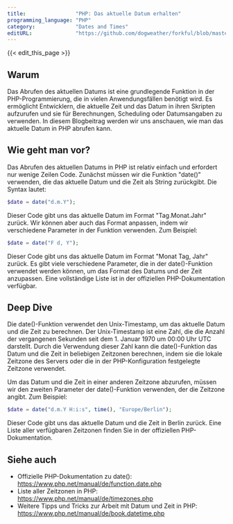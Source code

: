 ```yaml
---
title:                "PHP: Das aktuelle Datum erhalten"
programming_language: "PHP"
category:             "Dates and Times"
editURL:              "https://github.com/dogweather/forkful/blob/master/content/de/php/getting-the-current-date.md"
---
```


{{< edit_this_page >}}

## Warum

Das Abrufen des aktuellen Datums ist eine grundlegende Funktion in der PHP-Programmierung, die in vielen Anwendungsfällen benötigt wird. Es ermöglicht Entwicklern, die aktuelle Zeit und das Datum in ihren Skripten aufzurufen und sie für Berechnungen, Scheduling oder Datumsangaben zu verwenden. In diesem Blogbeitrag werden wir uns anschauen, wie man das aktuelle Datum in PHP abrufen kann.

## Wie geht man vor?

Das Abrufen des aktuellen Datums in PHP ist relativ einfach und erfordert nur wenige Zeilen Code. Zunächst müssen wir die Funktion "date()" verwenden, die das aktuelle Datum und die Zeit als String zurückgibt. Die Syntax lautet: 

```PHP
$date = date("d.m.Y");
```

Dieser Code gibt uns das aktuelle Datum im Format "Tag.Monat.Jahr" zurück. Wir können aber auch das Format anpassen, indem wir verschiedene Parameter in der Funktion verwenden. Zum Beispiel:

```PHP
$date = date("F d, Y");
```

Dieser Code gibt uns das aktuelle Datum im Format "Monat Tag, Jahr" zurück. Es gibt viele verschiedene Parameter, die in der date()-Funktion verwendet werden können, um das Format des Datums und der Zeit anzupassen. Eine vollständige Liste ist in der offiziellen PHP-Dokumentation verfügbar.

## Deep Dive

Die date()-Funktion verwendet den Unix-Timestamp, um das aktuelle Datum und die Zeit zu berechnen. Der Unix-Timestamp ist eine Zahl, die die Anzahl der vergangenen Sekunden seit dem 1. Januar 1970 um 00:00 Uhr UTC darstellt. Durch die Verwendung dieser Zahl kann die date()-Funktion das Datum und die Zeit in beliebigen Zeitzonen berechnen, indem sie die lokale Zeitzone des Servers oder die in der PHP-Konfiguration festgelegte Zeitzone verwendet. 

Um das Datum und die Zeit in einer anderen Zeitzone abzurufen, müssen wir den zweiten Parameter der date()-Funktion verwenden, der die Zeitzone angibt. Zum Beispiel:

```PHP
$date = date("d.m.Y H:i:s", time(), "Europe/Berlin");
```

Dieser Code gibt uns das aktuelle Datum und die Zeit in Berlin zurück. Eine Liste aller verfügbaren Zeitzonen finden Sie in der offiziellen PHP-Dokumentation.

## Siehe auch

- Offizielle PHP-Dokumentation zu date(): https://www.php.net/manual/de/function.date.php
- Liste aller Zeitzonen in PHP: https://www.php.net/manual/de/timezones.php
- Weitere Tipps und Tricks zur Arbeit mit Datum und Zeit in PHP: https://www.php.net/manual/de/book.datetime.php